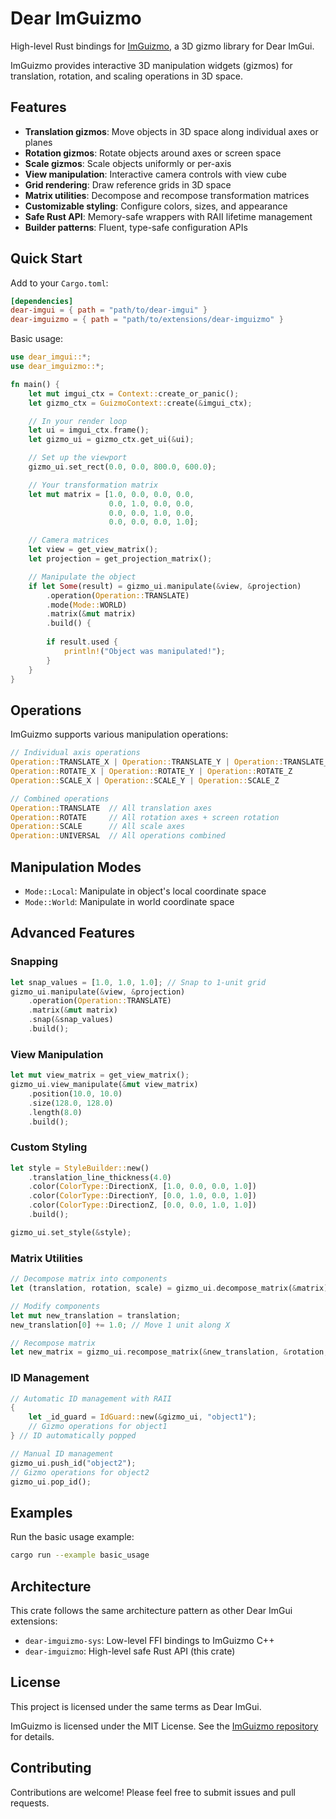 # Dear ImGuizmo

High-level Rust bindings for [ImGuizmo](https://github.com/CedricGuillemet/ImGuizmo), a 3D gizmo library for Dear ImGui.

ImGuizmo provides interactive 3D manipulation widgets (gizmos) for translation, rotation, and scaling operations in 3D space.

## Features

- **Translation gizmos**: Move objects in 3D space along individual axes or planes
- **Rotation gizmos**: Rotate objects around axes or screen space
- **Scale gizmos**: Scale objects uniformly or per-axis
- **View manipulation**: Interactive camera controls with view cube
- **Grid rendering**: Draw reference grids in 3D space
- **Matrix utilities**: Decompose and recompose transformation matrices
- **Customizable styling**: Configure colors, sizes, and appearance
- **Safe Rust API**: Memory-safe wrappers with RAII lifetime management
- **Builder patterns**: Fluent, type-safe configuration APIs

## Quick Start

Add to your `Cargo.toml`:

```toml
[dependencies]
dear-imgui = { path = "path/to/dear-imgui" }
dear-imguizmo = { path = "path/to/extensions/dear-imguizmo" }
```

Basic usage:

```rust
use dear_imgui::*;
use dear_imguizmo::*;

fn main() {
    let mut imgui_ctx = Context::create_or_panic();
    let gizmo_ctx = GuizmoContext::create(&imgui_ctx);

    // In your render loop
    let ui = imgui_ctx.frame();
    let gizmo_ui = gizmo_ctx.get_ui(&ui);

    // Set up the viewport
    gizmo_ui.set_rect(0.0, 0.0, 800.0, 600.0);

    // Your transformation matrix
    let mut matrix = [1.0, 0.0, 0.0, 0.0,
                      0.0, 1.0, 0.0, 0.0,
                      0.0, 0.0, 1.0, 0.0,
                      0.0, 0.0, 0.0, 1.0];

    // Camera matrices
    let view = get_view_matrix();
    let projection = get_projection_matrix();

    // Manipulate the object
    if let Some(result) = gizmo_ui.manipulate(&view, &projection)
        .operation(Operation::TRANSLATE)
        .mode(Mode::WORLD)
        .matrix(&mut matrix)
        .build() {
        
        if result.used {
            println!("Object was manipulated!");
        }
    }
}
```

## Operations

ImGuizmo supports various manipulation operations:

```rust
// Individual axis operations
Operation::TRANSLATE_X | Operation::TRANSLATE_Y | Operation::TRANSLATE_Z
Operation::ROTATE_X | Operation::ROTATE_Y | Operation::ROTATE_Z
Operation::SCALE_X | Operation::SCALE_Y | Operation::SCALE_Z

// Combined operations
Operation::TRANSLATE  // All translation axes
Operation::ROTATE     // All rotation axes + screen rotation
Operation::SCALE      // All scale axes
Operation::UNIVERSAL  // All operations combined
```

## Manipulation Modes

- `Mode::Local`: Manipulate in object's local coordinate space
- `Mode::World`: Manipulate in world coordinate space

## Advanced Features

### Snapping

```rust
let snap_values = [1.0, 1.0, 1.0]; // Snap to 1-unit grid
gizmo_ui.manipulate(&view, &projection)
    .operation(Operation::TRANSLATE)
    .matrix(&mut matrix)
    .snap(&snap_values)
    .build();
```

### View Manipulation

```rust
let mut view_matrix = get_view_matrix();
gizmo_ui.view_manipulate(&mut view_matrix)
    .position(10.0, 10.0)
    .size(128.0, 128.0)
    .length(8.0)
    .build();
```

### Custom Styling

```rust
let style = StyleBuilder::new()
    .translation_line_thickness(4.0)
    .color(ColorType::DirectionX, [1.0, 0.0, 0.0, 1.0])
    .color(ColorType::DirectionY, [0.0, 1.0, 0.0, 1.0])
    .color(ColorType::DirectionZ, [0.0, 0.0, 1.0, 1.0])
    .build();

gizmo_ui.set_style(&style);
```

### Matrix Utilities

```rust
// Decompose matrix into components
let (translation, rotation, scale) = gizmo_ui.decompose_matrix(&matrix)?;

// Modify components
let mut new_translation = translation;
new_translation[0] += 1.0; // Move 1 unit along X

// Recompose matrix
let new_matrix = gizmo_ui.recompose_matrix(&new_translation, &rotation, &scale);
```

### ID Management

```rust
// Automatic ID management with RAII
{
    let _id_guard = IdGuard::new(&gizmo_ui, "object1");
    // Gizmo operations for object1
} // ID automatically popped

// Manual ID management
gizmo_ui.push_id("object2");
// Gizmo operations for object2
gizmo_ui.pop_id();
```

## Examples

Run the basic usage example:

```bash
cargo run --example basic_usage
```

## Architecture

This crate follows the same architecture pattern as other Dear ImGui extensions:

- `dear-imguizmo-sys`: Low-level FFI bindings to ImGuizmo C++
- `dear-imguizmo`: High-level safe Rust API (this crate)

## License

This project is licensed under the same terms as Dear ImGui.

ImGuizmo is licensed under the MIT License. See the [ImGuizmo repository](https://github.com/CedricGuillemet/ImGuizmo) for details.

## Contributing

Contributions are welcome! Please feel free to submit issues and pull requests.

